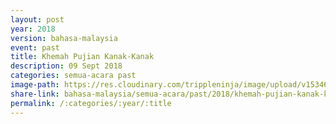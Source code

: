 ```yaml
---
layout: post
year: 2018
version: bahasa-malaysia
event: past
title: Khemah Pujian Kanak-Kanak
description: 09 Sept 2018
categories: semua-acara past
image-path: https://res.cloudinary.com/trippleninja/image/upload/v1534685635/Kanak%20BM/Khemah%20Pujian%2018/kpkk33.jpg
share-link: bahasa-malaysia/semua-acara/past/2018/khemah-pujian-kanak-kanak
permalink: /:categories/:year/:title
---
```


